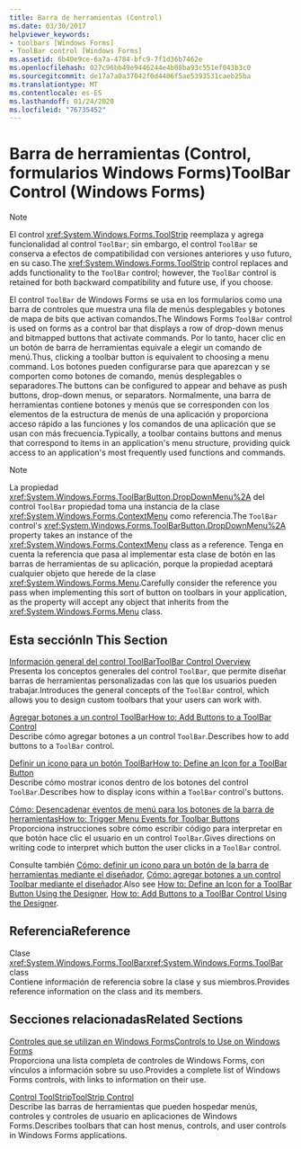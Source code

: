 ```yaml
---
title: Barra de herramientas (Control)
ms.date: 03/30/2017
helpviewer_keywords:
- toolbars [Windows Forms]
- ToolBar control [Windows Forms]
ms.assetid: 6b40e9ce-6a7a-4784-bfc9-7f1d36b7462e
ms.openlocfilehash: 027c96bb49e9446244e4b08ba93c551ef043b3c0
ms.sourcegitcommit: de17a7a0a37042f0d4406f5ae5393531caeb25ba
ms.translationtype: MT
ms.contentlocale: es-ES
ms.lasthandoff: 01/24/2020
ms.locfileid: "76735452"
---
```

# <a name="toolbar-control-windows-forms"></a><span data-ttu-id="aa143-102">Barra de herramientas (Control, formularios Windows Forms)</span><span class="sxs-lookup"><span data-stu-id="aa143-102">ToolBar Control (Windows Forms)</span></span>
> [!NOTE]
> <span data-ttu-id="aa143-103">El control <xref:System.Windows.Forms.ToolStrip> reemplaza y agrega funcionalidad al control `ToolBar`; sin embargo, el control `ToolBar` se conserva a efectos de compatibilidad con versiones anteriores y uso futuro, en su caso.</span><span class="sxs-lookup"><span data-stu-id="aa143-103">The <xref:System.Windows.Forms.ToolStrip> control replaces and adds functionality to the `ToolBar` control; however, the `ToolBar` control is retained for both backward compatibility and future use, if you choose.</span></span>  
  
 <span data-ttu-id="aa143-104">El control `ToolBar` de Windows Forms se usa en los formularios como una barra de controles que muestra una fila de menús desplegables y botones de mapa de bits que activan comandos.</span><span class="sxs-lookup"><span data-stu-id="aa143-104">The Windows Forms `ToolBar` control is used on forms as a control bar that displays a row of drop-down menus and bitmapped buttons that activate commands.</span></span> <span data-ttu-id="aa143-105">Por lo tanto, hacer clic en un botón de barra de herramientas equivale a elegir un comando de menú.</span><span class="sxs-lookup"><span data-stu-id="aa143-105">Thus, clicking a toolbar button is equivalent to choosing a menu command.</span></span> <span data-ttu-id="aa143-106">Los botones pueden configurarse para que aparezcan y se comporten como botones de comando, menús desplegables o separadores.</span><span class="sxs-lookup"><span data-stu-id="aa143-106">The buttons can be configured to appear and behave as push buttons, drop-down menus, or separators.</span></span> <span data-ttu-id="aa143-107">Normalmente, una barra de herramientas contiene botones y menús que se corresponden con los elementos de la estructura de menús de una aplicación y proporciona acceso rápido a las funciones y los comandos de una aplicación que se usan con más frecuencia.</span><span class="sxs-lookup"><span data-stu-id="aa143-107">Typically, a toolbar contains buttons and menus that correspond to items in an application's menu structure, providing quick access to an application's most frequently used functions and commands.</span></span>  
  
> [!NOTE]
> <span data-ttu-id="aa143-108">La propiedad <xref:System.Windows.Forms.ToolBarButton.DropDownMenu%2A> del control `ToolBar` propiedad toma una instancia de la clase <xref:System.Windows.Forms.ContextMenu> como referencia.</span><span class="sxs-lookup"><span data-stu-id="aa143-108">The `ToolBar` control's <xref:System.Windows.Forms.ToolBarButton.DropDownMenu%2A> property takes an instance of the <xref:System.Windows.Forms.ContextMenu> class as a reference.</span></span> <span data-ttu-id="aa143-109">Tenga en cuenta la referencia que pasa al implementar esta clase de botón en las barras de herramientas de su aplicación, porque la propiedad aceptará cualquier objeto que herede de la clase <xref:System.Windows.Forms.Menu>.</span><span class="sxs-lookup"><span data-stu-id="aa143-109">Carefully consider the reference you pass when implementing this sort of button on toolbars in your application, as the property will accept any object that inherits from the <xref:System.Windows.Forms.Menu> class.</span></span>  
  
## <a name="in-this-section"></a><span data-ttu-id="aa143-110">Esta sección</span><span class="sxs-lookup"><span data-stu-id="aa143-110">In This Section</span></span>  
 [<span data-ttu-id="aa143-111">Información general del control ToolBar</span><span class="sxs-lookup"><span data-stu-id="aa143-111">ToolBar Control Overview</span></span>](toolbar-control-overview-windows-forms.md)  
 <span data-ttu-id="aa143-112">Presenta los conceptos generales del control `ToolBar`, que permite diseñar barras de herramientas personalizadas con las que los usuarios pueden trabajar.</span><span class="sxs-lookup"><span data-stu-id="aa143-112">Introduces the general concepts of the `ToolBar` control, which allows you to design custom toolbars that your users can work with.</span></span>  
  
 [<span data-ttu-id="aa143-113">Agregar botones a un control ToolBar</span><span class="sxs-lookup"><span data-stu-id="aa143-113">How to: Add Buttons to a ToolBar Control</span></span>](how-to-add-buttons-to-a-toolbar-control.md)  
 <span data-ttu-id="aa143-114">Describe cómo agregar botones a un control `ToolBar`.</span><span class="sxs-lookup"><span data-stu-id="aa143-114">Describes how to add buttons to a `ToolBar` control.</span></span>  
  
 [<span data-ttu-id="aa143-115">Definir un icono para un botón ToolBar</span><span class="sxs-lookup"><span data-stu-id="aa143-115">How to: Define an Icon for a ToolBar Button</span></span>](how-to-define-an-icon-for-a-toolbar-button.md)  
 <span data-ttu-id="aa143-116">Describe cómo mostrar iconos dentro de los botones del control `ToolBar`.</span><span class="sxs-lookup"><span data-stu-id="aa143-116">Describes how to display icons within a `ToolBar` control's buttons.</span></span>  
  
 [<span data-ttu-id="aa143-117">Cómo: Desencadenar eventos de menú para los botones de la barra de herramientas</span><span class="sxs-lookup"><span data-stu-id="aa143-117">How to: Trigger Menu Events for Toolbar Buttons</span></span>](how-to-trigger-menu-events-for-toolbar-buttons.md)  
 <span data-ttu-id="aa143-118">Proporciona instrucciones sobre cómo escribir código para interpretar en que botón hace clic el usuario en un control `ToolBar`.</span><span class="sxs-lookup"><span data-stu-id="aa143-118">Gives directions on writing code to interpret which button the user clicks in a `ToolBar` control.</span></span>  
  
 <span data-ttu-id="aa143-119">Consulte también [Cómo: definir un icono para un botón de la barra de herramientas mediante el diseñador](how-to-define-an-icon-for-a-toolbar-button-using-the-designer.md), [Cómo: agregar botones a un control Toolbar mediante el diseñador](how-to-add-buttons-to-a-toolbar-control-using-the-designer.md).</span><span class="sxs-lookup"><span data-stu-id="aa143-119">Also see [How to: Define an Icon for a ToolBar Button Using the Designer](how-to-define-an-icon-for-a-toolbar-button-using-the-designer.md), [How to: Add Buttons to a ToolBar Control Using the Designer](how-to-add-buttons-to-a-toolbar-control-using-the-designer.md).</span></span>  
  
## <a name="reference"></a><span data-ttu-id="aa143-120">Referencia</span><span class="sxs-lookup"><span data-stu-id="aa143-120">Reference</span></span>  
 <span data-ttu-id="aa143-121">Clase <xref:System.Windows.Forms.ToolBar></span><span class="sxs-lookup"><span data-stu-id="aa143-121"><xref:System.Windows.Forms.ToolBar> class</span></span>  
 <span data-ttu-id="aa143-122">Contiene información de referencia sobre la clase y sus miembros.</span><span class="sxs-lookup"><span data-stu-id="aa143-122">Provides reference information on the class and its members.</span></span>  
  
## <a name="related-sections"></a><span data-ttu-id="aa143-123">Secciones relacionadas</span><span class="sxs-lookup"><span data-stu-id="aa143-123">Related Sections</span></span>  
 [<span data-ttu-id="aa143-124">Controles que se utilizan en Windows Forms</span><span class="sxs-lookup"><span data-stu-id="aa143-124">Controls to Use on Windows Forms</span></span>](controls-to-use-on-windows-forms.md)  
 <span data-ttu-id="aa143-125">Proporciona una lista completa de controles de Windows Forms, con vínculos a información sobre su uso.</span><span class="sxs-lookup"><span data-stu-id="aa143-125">Provides a complete list of Windows Forms controls, with links to information on their use.</span></span>  
  
 [<span data-ttu-id="aa143-126">Control ToolStrip</span><span class="sxs-lookup"><span data-stu-id="aa143-126">ToolStrip Control</span></span>](toolstrip-control-windows-forms.md)  
 <span data-ttu-id="aa143-127">Describe las barras de herramientas que pueden hospedar menús, controles y controles de usuario en aplicaciones de Windows Forms.</span><span class="sxs-lookup"><span data-stu-id="aa143-127">Describes toolbars that can host menus, controls, and user controls in Windows Forms applications.</span></span>
